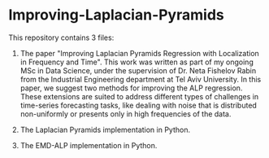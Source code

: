 # Improving-Laplacian-Pyramids

This repository contains 3 files:

1. The paper "Improving Laplacian Pyramids Regression with Localization in Frequency and Time".
    This work was written as part of my ongoing MSc in Data Science, under the supervision of Dr. Neta Fishelov Rabin from the Industrial Engineering department at Tel Aviv University. 
    In this paper, we suggest two methods for improving the ALP regression.
    These extensions are suited to address different types of challenges in time-series forecasting tasks, like dealing with noise that is distributed non-uniformly or presents only in high frequencies of the data.

2. The Laplacian Pyramids implementation in Python.

3. The EMD-ALP implementation in Python.
